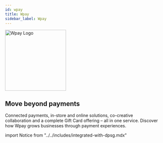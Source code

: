 ```yaml
---
id: wpay
title: Wpay
sidebar_label: Wpay
---
```

<a href="https://wpay.io/" rel="noreferrer noopener" target="_blank" aria-label="visit the Wpay site" className="brighten">
  <img src="/docs/img/docs/platform/wpay-logo.svg" alt="Wpay Logo" width="200"/>
</a>

## Move beyond payments
Connected payments, in-store and online solutions, co-creative collaboration and a complete Gift Card offering – all in one service. Discover how Wpay grows businesses through payment experiences. 


import Notice from "../../includes/integrated-with-dpsg.mdx"

<Notice />

